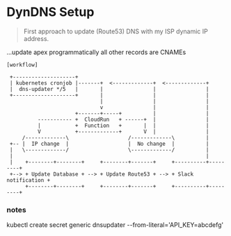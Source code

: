 # DynDNS Setup

> First approach to update (Route53) DNS with my ISP dynamic IP address.

...update apex programmatically all other records are CNAMEs


```
[workflow]

 +--------------------+
 | kubernetes cronjob |-------+  <-------------+  <-------------+
 |  dns-updater */5   |       |                |                |
 +--------------------+       |                |                |
                              |                |                |
                              v                |                |
                      +-------+-----+          |                |
          ----------- +  CloudRun   + ------+  |                |
          |           +  Function   +       |  |                |
          V           +-------------+       V  |                |
     /-------------\                   /-------------\          |
 +-- |  IP change  |                   |  No change  |          |
 |   \-------------/                   \-------------/          |
 |                                                              |
 |    +--------+--------+     +--------+-------+     +----------+---------+
 +--> + Update Database + --> + Update Route53 + --> + Slack notification +
      +--------+--------+     +--------+-------+     +----------+---------+

```

### notes

kubectl create secret generic dnsupdater --from-literal='API_KEY=abcdefg'

